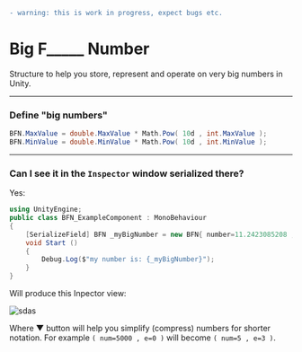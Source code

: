 ```diff
- warning: this is work in progress, expect bugs etc.
```
# Big F_____ Number
Structure to help you store, represent and operate on very big numbers in Unity.

---
### Define "big numbers"
```c#
BFN.MaxValue = double.MaxValue * Math.Pow( 10d , int.MaxValue );
BFN.MinValue = double.MinValue * Math.Pow( 10d , int.MinValue );
```
---
### Can I see it in the `Inspector` window serialized there?
Yes:
```csharp
using UnityEngine;
public class BFN_ExampleComponent : MonoBehaviour
{
	[SerializeField] BFN _myBigNumber = new BFN{ number=11.2423085208 , exponent=21 };
	void Start ()
	{
		Debug.Log($"my number is: {_myBigNumber}");
	}
}

```
Will produce this Inpector view:

![sdas](https://i.imgur.com/ulyUl2E.jpg)

Where ▼ button will help you simplify (compress) numbers for shorter notation. For example `( num=5000 , e=0 )` will become `( num=5 , e=3 )`.
